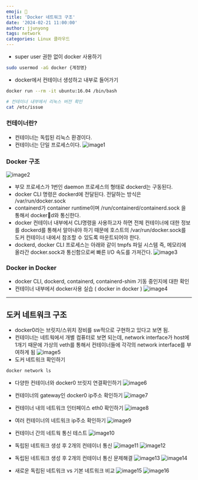 ```yaml
---
emoji: 🧢
title: 'Docker 네트워크 구조'
date: '2024-02-21 11:00:00'
author: jjunyong
tags: network
categories: Linux 클라우드
---
```


- super user 권한 없이 docker 사용하기

```bash
sudo usermod -aG docker {계정명}
```

- docker에서 컨테이너 생성하고 내부로 들어가기

```bash
docker run --rm -it ubuntu:16.04 /bin/bash

# 컨테이너 내부에서 리눅스 버전 확인
cat /etc/issue
```

### 컨테이너란?

- 컨테이너는 독립된 리눅스 환경이다.
- 컨테이너는 단일 프로세스이다.
  ![image1](./image1.png)

### Docker 구조

![image2](./image2.png)

- 부모 프로세스가 1번인 daemon 프로세스의 형태로 dockerd는 구동된다.
- docker CLI 명령은 dockerd에 전달된다. 전달하는 방식은 /var/run/docker.sock
- containerd가 container runtime이며 /run/containerd/containerd.sock 을 통해서 dockerd와 통신한다.
- docker 컨테이너 내부에서 CLI명령을 사용하고자 하면 전체 컨테이너에 대한 정보를 dockerd를 통해서 알아내야 하기 때문에 호스트의 /var/run/docker.sock를 도커 컨테이너 내에서 참조할 수 있도록 마운트되어야 한다.
- dockerd, docker CLI 프로세스는 아래와 같이 tmpfs 파일 시스템 즉, 메모리에 올라간 docker.sock과 통신함으로써 빠른 I/O 속도를 가져간다.
  ![image3](./image3.png)

### Docker in Docker

- docker CLI, dockerd, containerd, containerd-shim 기동 중인지에 대한 확인
- 컨테이너 내부에서 docker사용 실습 ( docker in docker )
  ![image4](./image4.png)

---

## 도커 네트워크 구조

- docker0라는 브릿지/스위치 장비를 sw적으로 구현하고 있다고 보면 됨.
- 컨테이너는 네트웍에서 개별 컴퓨터로 보면 되는데, network interface가 host에 1개기 때문에 가상의 veth를 통해서 컨테이너들에 각각의 network interface를 부여하게 됨
  ![image5](./image5.png)
- 도커 네트워크 확인하기

```bash
docker network ls
```

- 다양한 컨테이너와 docker0 브릿지 연결확인하기
  ![image6](./image6.png)

- 컨테이너의 gateway인 docker0 ip주소 확인하기
  ![image7](./image7.png)

- 컨테이너 내의 네트워크 인터페이스 eth0 확인하기
  ![image8](./image8.png)

- 여러 컨테이너의 네트워크 ip주소 확인하기
  ![image9](./image9.png)

- 컨테이너 간의 네트웍 통신 테스트
  ![image10](./image10.png)

- 독립된 네트워크 생성 후 2개의 컨테이너 통신
  ![image11](./image11.png)
  ![image12](./image12.png)

- 독립된 네트워크 생성 후 2개의 컨테이너 통신 문제해결
  ![image13](./image13.png)
  ![image14](./image14.png)

- 새로운 독립된 네트워크 vs 기본 네트워크 비교
  ![image15](./image15.png)
  ![image16](./image16.png)
